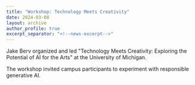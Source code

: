 ```yaml
---
title: "Workshop: Technology Meets Creativity"
date: 2024-03-08
layout: archive
author_profile: true
excerpt_separator: "<!--news-excerpt-->"
---
```

Jake Berv organized and led "Technology Meets Creativity: Exploring the Potential of AI for the Arts" at the University of Michigan.

<!--news-excerpt-->
The workshop invited campus participants to experiment with responsible generative AI.
